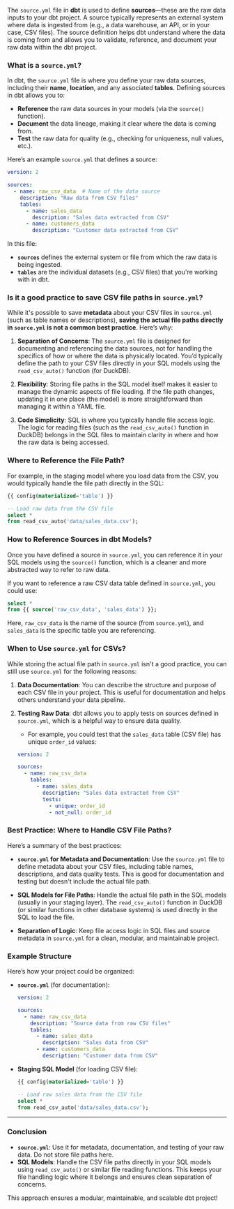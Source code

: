 The `source.yml` file in **dbt** is used to define **sources**—these are the raw data inputs to your dbt project. A source typically represents an external system where data is ingested from (e.g., a data warehouse, an API, or in your case, CSV files). The source definition helps dbt understand where the data is coming from and allows you to validate, reference, and document your raw data within the dbt project.

### What is a `source.yml`?

In dbt, the `source.yml` file is where you define your raw data sources, including their **name**, **location**, and any associated **tables**. Defining sources in dbt allows you to:
- **Reference** the raw data sources in your models (via the `source()` function).
- **Document** the data lineage, making it clear where the data is coming from.
- **Test** the raw data for quality (e.g., checking for uniqueness, null values, etc.).

Here’s an example `source.yml` that defines a source:

```yaml
version: 2

sources:
  - name: raw_csv_data  # Name of the data source
    description: "Raw data from CSV files"
    tables:
      - name: sales_data
        description: "Sales data extracted from CSV"
      - name: customers_data
        description: "Customer data extracted from CSV"
```

In this file:
- **`sources`** defines the external system or file from which the raw data is being ingested.
- **`tables`** are the individual datasets (e.g., CSV files) that you're working with in dbt.

### Is it a good practice to save CSV file paths in `source.yml`?

While it's possible to save **metadata** about your CSV files in `source.yml` (such as table names or descriptions), **saving the actual file paths directly in `source.yml` is not a common best practice**. Here’s why:

1. **Separation of Concerns**: The `source.yml` file is designed for documenting and referencing the data sources, not for handling the specifics of how or where the data is physically located. You’d typically define the path to your CSV files directly in your SQL models using the `read_csv_auto()` function (for DuckDB).

2. **Flexibility**: Storing file paths in the SQL model itself makes it easier to manage the dynamic aspects of file loading. If the file path changes, updating it in one place (the model) is more straightforward than managing it within a YAML file.

3. **Code Simplicity**: SQL is where you typically handle file access logic. The logic for reading files (such as the `read_csv_auto()` function in DuckDB) belongs in the SQL files to maintain clarity in where and how the raw data is being accessed.

### Where to Reference the File Path?

For example, in the staging model where you load data from the CSV, you would typically handle the file path directly in the SQL:

```sql
{{ config(materialized='table') }}

-- Load raw data from the CSV file
select *
from read_csv_auto('data/sales_data.csv');
```

### How to Reference Sources in dbt Models?

Once you have defined a source in `source.yml`, you can reference it in your SQL models using the `source()` function, which is a cleaner and more abstracted way to refer to raw data.

If you want to reference a raw CSV data table defined in `source.yml`, you could use:

```sql
select *
from {{ source('raw_csv_data', 'sales_data') }};
```

Here, `raw_csv_data` is the name of the source (from `source.yml`), and `sales_data` is the specific table you are referencing.

### When to Use `source.yml` for CSVs?

While storing the actual file path in `source.yml` isn't a good practice, you can still use `source.yml` for the following reasons:
1. **Data Documentation**: You can describe the structure and purpose of each CSV file in your project. This is useful for documentation and helps others understand your data pipeline.
2. **Testing Raw Data**: dbt allows you to apply tests on sources defined in `source.yml`, which is a helpful way to ensure data quality.
   - For example, you could test that the `sales_data` table (CSV file) has unique `order_id` values:

   ```yaml
   version: 2

   sources:
     - name: raw_csv_data
       tables:
         - name: sales_data
           description: "Sales data extracted from CSV"
           tests:
             - unique: order_id
             - not_null: order_id
   ```

### Best Practice: Where to Handle CSV File Paths?

Here’s a summary of the best practices:

- **`source.yml` for Metadata and Documentation**: Use the `source.yml` file to define metadata about your CSV files, including table names, descriptions, and data quality tests. This is good for documentation and testing but doesn't include the actual file path.

- **SQL Models for File Paths**: Handle the actual file path in the SQL models (usually in your staging layer). The `read_csv_auto()` function in DuckDB (or similar functions in other database systems) is used directly in the SQL to load the file.

- **Separation of Logic**: Keep file access logic in SQL files and source metadata in `source.yml` for a clean, modular, and maintainable project.

### Example Structure

Here’s how your project could be organized:

- **`source.yml`** (for documentation):

  ```yaml
  version: 2

  sources:
    - name: raw_csv_data
      description: "Source data from raw CSV files"
      tables:
        - name: sales_data
          description: "Sales data from CSV"
        - name: customers_data
          description: "Customer data from CSV"
  ```

- **Staging SQL Model** (for loading CSV file):

  ```sql
  {{ config(materialized='table') }}

  -- Load raw sales data from the CSV file
  select *
  from read_csv_auto('data/sales_data.csv');
  ```

---

### Conclusion

- **`source.yml`**: Use it for metadata, documentation, and testing of your raw data. Do not store file paths here.
- **SQL Models**: Handle the CSV file paths directly in your SQL models using `read_csv_auto()` or similar file reading functions. This keeps your file handling logic where it belongs and ensures clean separation of concerns.

This approach ensures a modular, maintainable, and scalable dbt project!
